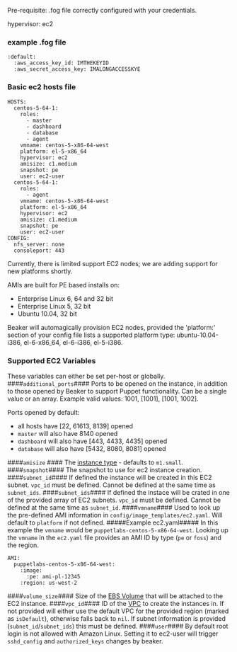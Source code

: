 Pre-requisite: .fog file correctly configured with your credentials.

hypervisor: ec2

### example .fog file ###
    :default:
      :aws_access_key_id: IMTHEKEYID
      :aws_secret_access_key: IMALONGACCESSKYE

### Basic ec2 hosts file ###
    HOSTS:
      centos-5-64-1:
        roles:
          - master
          - dashboard
          - database
          - agent
        vmname: centos-5-x86-64-west
        platform: el-5-x86_64
        hypervisor: ec2
        amisize: c1.medium
        snapshot: pe
        user: ec2-user
      centos-5-64-1:
        roles:
          - agent
        vmname: centos-5-x86-64-west
        platform: el-5-x86_64
        hypervisor: ec2
        amisize: c1.medium
        snapshot: pe
        user: ec2-user
    CONFIG:
      nfs_server: none
      consoleport: 443

Currently, there is limited support EC2 nodes; we are adding support for new platforms shortly.

AMIs are built for PE based installs on:
  - Enterprise Linux 6, 64 and 32 bit
  - Enterprise Linux 5, 32 bit
  - Ubuntu 10.04, 32 bit

Beaker will automagically provision EC2 nodes, provided the 'platform:' section of your config file lists a supported platform type: ubuntu-10.04-i386, el-6-x86_64, el-6-i386, el-5-i386.

### Supported EC2 Variables ###
These variables can either be set per-host or globally.
####`additional_ports`####
Ports to be opened on the instance, in addition to those opened by Beaker to support Puppet functionality.  Can be a single value or an array.  Example valid values: 1001, [1001], [1001, 1002].

Ports opened by default:
* all hosts have [22, 61613, 8139] opened
* `master` will also have 8140 opened
* `dashboard` will also have [443, 4433, 4435] opened
* `database` will also have [5432, 8080, 8081] opened

####`amisize` ####
The [instance type](https://aws.amazon.com/ec2/instance-types/) - defaults to `m1.small`.  
####`snapshot`####
The snapshot to use for ec2 instance creation.
####`subnet_id`####
If defined the instance will be created in this EC2 subnet.  `vpc_id` must be defined.  Cannot be defined at the same time as `subnet_ids`.
####`subnet_ids`####
If defined the instace will be crated in one of the provided array of EC2 subnets.  `vpc_id` must be defined.  Cannot be defined at the same time as `subnet_id`.
####`vmname`####
Used to look up the pre-defined AMI information in `config/image_templates/ec2.yaml`.  Will default to `platform` if not defined.
#####Example ec2.yaml#####
In this example the `vmname` would be `puppetlabs-centos-5-x86-64-west`.  Looking up the `vmname` in the `ec2.yaml` file provides an AMI ID by type (`pe` or `foss`) and the region.
```
AMI:
  puppetlabs-centos-5-x86-64-west:
    :image:
      :pe: ami-pl-12345
    :region: us-west-2
```
####`volume_size`####
Size of the [EBS Volume](http://docs.aws.amazon.com/AWSEC2/latest/UserGuide/EBSVolumes.html) that will be attached to the EC2 instance.
####`vpc_id`####
ID of the [VPC](https://aws.amazon.com/vpc/) to create the instances in.  If not provided will either use the default VPC for the provided region (marked as `isDefault`), otherwise falls back to `nil`.  If subnet information is provided (`subnet_id`/`subnet_ids`) this must be defined.
####`user`####
By default root login is not allowed with Amazon Linux. Setting it to ec2-user will trigger `sshd_config` and `authorized_keys` changes by beaker.
